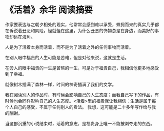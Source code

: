 # 《活着》余华 阅读摘要

作家要表达与之朝夕相处的现实，他常常会感到难以承受，蜂拥而来的真实几乎都在诉说着丑恶和阴险，怪就怪在这里，为什么丑恶的饰物总是在身边，而美好的事物却远在海角。

人是为了活着本身而活着，而不是为了活着之外的任何事物而活着。

在别人眼中福贵的人生可能是苦难，但是对他来说，这就是生活。

在旁人的眼中福贵的一生是苦熬的一生，可是对于福贵自己，我相信他更多地感受到了幸福。

就像树木插满了森林一样，时间的神奇插满了我们的文学。

我在阅读别人的作品时，有时候会影响自己的人生态度；而我自己写下的作品，有时候也会同样影响自己的人生态度。<活着>里的福贵就让我相信：生活是属于每个人自己的感受，不属于任何别人的看法。 我想，这可能是二十多年写作给与我的酬谢。

当这部沉重的小说结束时，活着的意志，是福贵身上唯一不能被剥夺走的东西。

